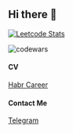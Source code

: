 ## Hi there 👋

[![Leetcode Stats](https://leetcard.jacoblin.cool/maxi3336)](https://leetcode.com/maxi3336)

![codewars](https://www.codewars.com/users/maxi3336/badges/large)

#### CV
[Habr Career](https://career.habr.com/maxi3336)

#### Contact Me
[Telegram](https://t.me/maxip1t)

<!--
**maxi3336/maxi3336** is a ✨ _special_ ✨ repository because its `README.md` (this file) appears on your GitHub profile.

Here are some ideas to get you started:

- 🔭 I’m currently working on ...
- 🌱 I’m currently learning ...
- 👯 I’m looking to collaborate on ...
- 🤔 I’m looking for help with ...
- 💬 Ask me about ...
- 📫 How to reach me: ...
- 😄 Pronouns: ...
- ⚡ Fun fact: ...
-->
